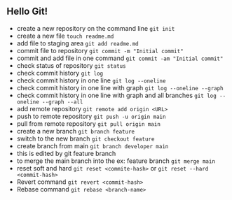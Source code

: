 ## Hello Git!

- create a new repository on the command line
```git init```
- create a new file
```touch readme.md```
- add file to staging area
```git add readme.md```
- commit file to repository
```git commit -m "Initial commit"```
- commit and add file in one command
```git commit -am "Initial commit"```
- check status of repository
```git status```
- check commit history
```git log```
- check commit history in one line
```git log --oneline```
- check commit history in one line with graph
```git log --oneline --graph```
- check commit history in one line with graph and all branches
```git log --oneline --graph --all```
- add remote repository
```git remote add origin <URL>```
- push to remote repository
```git push -u origin main```
- pull from remote repository
```git pull origin main```
- create a new branch
```git branch feature```
- switch to the new branch
```git checkout feature```
- create branch from main
```git branch developer main```
- this is edited by git feature branch
- to merge the main branch into the <branch name> ex: feature branch 
```git merge main```
- reset soft and hard ```git reset <commite-hash>``` or ```git reset --hard <commit-hash>``` 
- Revert command ```git revert <commit-hash>```
- Rebase command ```git rebase <branch-name>```

[//]: # (test1)
[//]: # (test2)
[//]: # (test3)